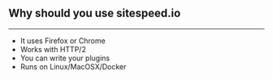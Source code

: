 ## Why should you use sitespeed.io
* * *

 * It uses Firefox or Chrome
 * Works with HTTP/2
 * You can write your plugins
 * Runs on Linux/MacOSX/Docker
